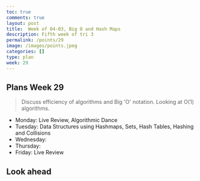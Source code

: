 ```yaml
---
toc: true
comments: true
layout: post
title:  Week of 04-03, Big O and Hash Maps
description: Fifth week of tri 3
permalink: /points/29
image: /images/points.jpeg
categories: []
type: plan
week: 29
---
```


## Plans Week 29
> Discuss efficiency of algorithms and Big 'O' notation.  Looking at O(1) algorithms.
- Monday: Live Review, Algorithmic Dance
- Tuesday: Data Structures using Hashmaps, Sets, Hash Tables, Hashing and Collisions
- Wednesday:
- Thursday: 
- Friday: Live Review

## Look ahead
> 